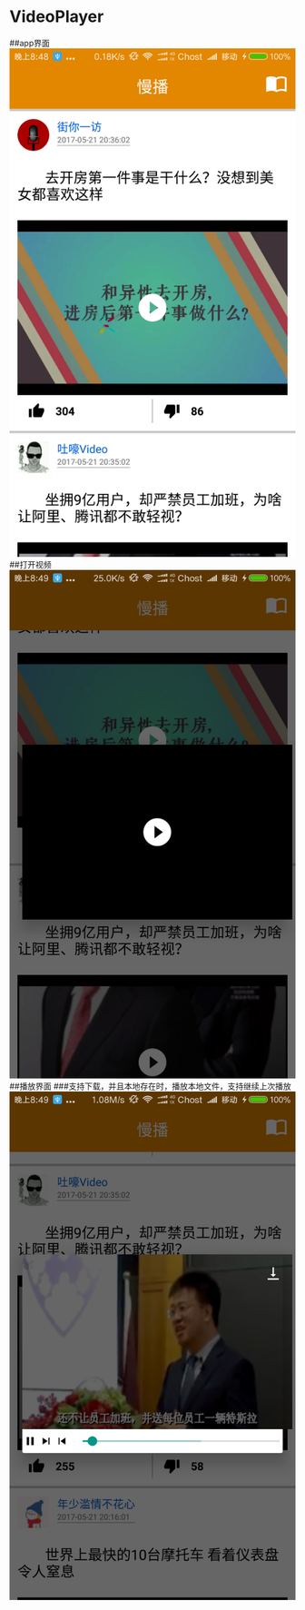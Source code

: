 # VideoPlayer
##app界面
![image](https://github.com/Chost233/VideoPlayer/raw/master/Screenshot_2017-05-21-20-48-59-931_com.pers.myc.v.png?raw=true)
##打开视频
![image](https://github.com/Chost233/VideoPlayer/raw/master/Screenshot_2017-05-21-20-49-06-073_com.pers.myc.v.png?raw=true)	
##播放界面
###支持下载，并且本地存在时，播放本地文件，支持继续上次播放
![image](https://github.com/Chost233/VideoPlayer/raw/master/Screenshot_2017-05-21-20-49-23-103_com.pers.myc.v.png?raw=true)	
